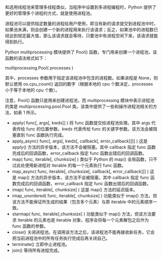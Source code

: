 和选用线程池来管理多线程类似，当程序中设置到多进程编程时，Python 提供了更好的管理多个进程的方式，就是使用进程池。

进程池可以提供指定数量的进程给用户使用，即当有新的请求提交到进程池中时，如果池未满，则会创建一个新的进程用来执行该请求；反之，如果池中的进程数已经达到规定最大值，那么该请求就会等待，只要池中有进程空闲下来，该请求就能得到执行。

Python multiprocessing 模块提供了 Pool() 函数，专门用来创建一个进程池，该函数的语法格式如下：

multiprocessing.Pool( processes )

其中，processes 参数用于指定该进程池中包含的进程数。如果进程是 None，则默认使用 os.cpu_count() 返回的数字（根据本地的 cpu 个数决定，processes 小于等于本地的 cpu 个数）。

注意，Pool() 函数只是用来创建进程池，而 multiprocessing 模块中表示进程池的类是 multiprocessing.pool.Pool 类。该类中提供了一些和操作进程池相关的方法，如表 1 所示。

+ apply( func[, args[, kwds]] )	将 func 函数提交给进程池处理。其中 args 代表传给 func 的位置参数，kwds 代表传给 func 的关键字参数。该方法会被阻塞直到 func 函数执行完成。
+ apply_async( func[, args[, kwds[, callback[, error_callback]]]] )	这是 apply() 方法的异步版本，该方法不会被阻塞。其中 callback 指定 func 函数完成后的回调函数，error_callback 指定 func 函数出错后的回调函数。
+ map( func, iterable[, chunksize] )	类似于 Python 的 map() 全局函数，只不过此处使用新进程对 iterable 的每一个元素执行 func 函数。
+ map_async( func, iterable[, chunksize[, callback[, error_callback]]] )	这是 map() 方法的异步版本，该方法不会被阻塞。其中 callback 指定 func 函数完成后的回调函数，error_callback 指定 func 函数出错后的回调函数。
+ imap( func, iterable[, chunksize] )	这是 map() 方法的延迟版本。
+ imap_unordered( func, iterable[, chunksize] )	功能类似于 imap() 方法，但该方法不能保证所生成的结果（包含多个元素）与原 iterable 中的元素顺序一致。
+ starmap( func, iterable[,chunksize] )	功能类似于 map() 方法，但该方法要求 iterable 的元素也是 iterable 对象，程序会将每一个元素解包之后作为 func 函数的参数。
+ close()	关闭进程池。在调用该方法之后，该进程池不能再接收新任务，它会把当前进程池中的所有任务执行完成后再关闭自己。
+ terminate()	立即中止进程池。
+ join()	等待所有进程完成。